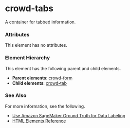 # crowd\-tabs<a name="sms-ui-template-crowd-tabs"></a>

A container for tabbed information\.

### Attributes<a name="tabs-attributes"></a>

This element has no attributes\.

### Element Hierarchy<a name="tabs-element-hierarchy"></a>

This element has the following parent and child elements\.
+ **Parent elements**: [crowd\-form](sms-ui-template-crowd-form.md) 
+ **Child elements**: [crowd\-tab](sms-ui-template-crowd-tab.md)

### See Also<a name="tabs-see-also"></a>

For more information, see the following\.
+ [Use Amazon SageMaker Ground Truth for Data Labeling](sms.md)
+ [HTML Elements Reference](sms-ui-template-reference.md)